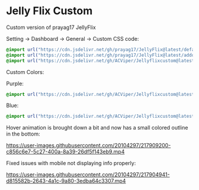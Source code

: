 # Jelly Flix Custom
Custom version of prayag17 JellyFlix

Setting -> Dashboard -> General -> Custom CSS code:
```css
@import url("https://cdn.jsdelivr.net/gh/prayag17/JellyFlix@latest/default.css");
@import url("https://cdn.jsdelivr.net/gh/prayag17/JellyFlix@latest/addons/Logo.css");
@import url("https://cdn.jsdelivr.net/gh/ACViper/Jellyflixcustom@latest/jellyflix_custom.css");
```

Custom Colors:

Purple: 
```css
@import url("https://cdn.jsdelivr.net/gh/ACViper/Jellyflixcustom@latest/jellyflix_custom_purple.css");
```
Blue: 
```css
@import url("https://cdn.jsdelivr.net/gh/ACViper/Jellyflixcustom@latest/jellyflix_custom_blue.css");
```
Hover animation is brought down a bit and now has a small colored outline in the bottom:

https://user-images.githubusercontent.com/20104297/217909200-c856c6e7-5c27-400a-8a39-26df5f143eb9.mp4

Fixed issues with mobile not displaying info properly:

https://user-images.githubusercontent.com/20104297/217904941-d815582b-2643-4a1c-9a80-3edba64c3307.mp4

